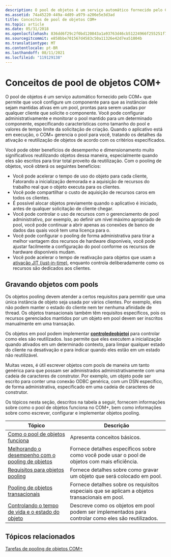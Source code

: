 ```yaml
---
description: O pool de objetos é um serviço automático fornecido pelo COM+ que permite que você configure um componente para que as instâncias dele sejam mantidas ativas em um pool, prontas para serem usadas por qualquer cliente que solicite o componente.
ms.assetid: 74a45220-449a-4d89-a979-a206e5e3d3ad
title: Conceitos de pool de objetos COM+
ms.topic: article
ms.date: 05/31/2018
ms.openlocfilehash: 836dd6f29c2f0bd120843a1a93763d46cb51224966f255251f7e3bfb4c7fa66a
ms.sourcegitcommit: e858bbe701567d4583c50a11326e42d7ea51804b
ms.translationtype: MT
ms.contentlocale: pt-BR
ms.lasthandoff: 08/11/2021
ms.locfileid: "119129138"
---
```

# <a name="com-object-pooling-concepts"></a>Conceitos de pool de objetos COM+

O pool de objetos é um serviço automático fornecido pelo COM+ que permite que você configure um componente para que as instâncias dele sejam mantidas ativas em um pool, prontas para serem usadas por qualquer cliente que solicite o componente. Você pode configurar administrativamente e monitorar o pool mantido para um determinado componente, especificando características como tamanho do pool e valores de tempo limite da solicitação de criação. Quando o aplicativo está em execução, o COM+ gerencia o pool para você, tratando os detalhes da ativação e reutilização de objetos de acordo com os critérios especificados.

Você pode obter benefícios de desempenho e dimensionamento muito significativos reutilizando objetos dessa maneira, especialmente quando eles são escritos para tirar total proveito da reutilização. Com o pooling de objetos, você obterá os seguintes benefícios:

-   Você pode acelerar o tempo de uso do objeto para cada cliente, Fatorando a inicialização demorada e a aquisição de recursos do trabalho real que o objeto executa para os clientes.
-   Você pode compartilhar o custo de aquisição de recursos caros em todos os clientes.
-   É possível alocar objetos previamente quando o aplicativo é iniciado, antes de qualquer solicitação de cliente chegar.
-   Você pode controlar o uso de recursos com o gerenciamento de pool administrativo, por exemplo, ao definir um nível máximo apropriado de pool, você pode continuar a abrir apenas as conexões de banco de dados das quais você tem uma licença para o.
-   Você pode configurar o pooling de forma administrativa para tirar a melhor vantagem dos recursos de hardware disponíveis, você pode ajustar facilmente a configuração do pool conforme os recursos de hardware disponíveis mudam.
-   Você pode acelerar o tempo de reativação para objetos que usam a [ativação JIT (just-in-time)](com--just-in-time-activation.md), enquanto controla deliberadamente como os recursos são dedicados aos clientes.

## <a name="writing-poolable-objects"></a>Gravando objetos com pools

Os objetos pooling devem atender a certos requisitos para permitir que uma única instância de objeto seja usada por vários clientes. Por exemplo, eles não podem manter o estado do cliente nem ter nenhuma afinidade de thread. Os objetos transacionais também têm requisitos específicos, pois os recursos gerenciados mantidos por um objeto em pool devem ser inscritos manualmente em uma transação.

Os objetos em pool podem implementar [**controledeobjetoi**](/windows/desktop/api/ComSvcs/nn-comsvcs-iobjectcontrol) para controlar como eles são reutilizados. Isso permite que eles executem a inicialização quando ativados em um determinado contexto, para limpar qualquer estado do cliente na desativação e para indicar quando eles estão em um estado não reutilizável.

Muitas vezes, é útil escrever objetos com pools de maneira um tanto genérica para que possam ser administrados administrativamente com uma cadeia de caracteres de construtor. Por exemplo, um objeto pode ser escrito para conter uma conexão ODBC genérica, com um DSN específico, de forma administrativa, especificado em uma cadeia de caracteres de construtor.

Os tópicos nesta seção, descritos na tabela a seguir, fornecem informações sobre como o pool de objetos funciona no COM+, bem como informações sobre como escrever, configurar e implementar objetos pooling.



| Tópico                                                                                                 | Descrição                                                                                              |
|-------------------------------------------------------------------------------------------------------|----------------------------------------------------------------------------------------------------------|
| [Como o pool de objetos funciona](how-object-pooling-works.md)<br/>                                   | Apresenta conceitos básicos.<br/>                                                                      |
| [Melhorando o desempenho com o pooling de objetos](improving-performance-with-object-pooling.md)<br/> | Fornece detalhes específicos sobre como você pode usar o pool de objetos com mais eficiência.<br/>                 |
| [Requisitos para objetos pooling](requirements-for-poolable-objects.md)<br/>                 | Fornece detalhes sobre como gravar um objeto que será colocado em pool.<br/>                              |
| [Pooling de objetos transacionais](pooling-transactional-objects.md)<br/>                         | Fornece detalhes sobre os requisitos especiais que se aplicam a objetos transacionais em pool.<br/> |
| [Controlando o tempo de vida e o estado do objeto](controlling-object-lifetime-and-state.md)<br/>         | Descreve como os objetos em pool podem ser implementados para controlar como eles são reutilizados.<br/>               |



 

## <a name="related-topics"></a>Tópicos relacionados

<dl> <dt>

[Tarefas de pooling de objetos COM+](com--object-pooling-tasks.md)
</dt> </dl>

 

 




